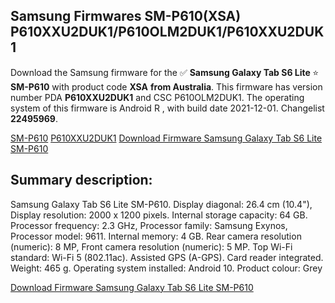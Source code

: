 <h2>Samsung Firmwares SM-P610(XSA) P610XXU2DUK1/P610OLM2DUK1/P610XXU2DUK1</h2>
Download the Samsung firmware for the ✅ <strong>Samsung Galaxy Tab S6 Lite </strong> ⭐ <strong>SM-P610</strong> with product code <strong>XSA</strong> <strong> from Australia</strong>. This firmware has version number PDA <strong>P610XXU2DUK1</strong> and CSC P610OLM2DUK1. The operating system of this firmware is Android R , with build date 2021-12-01. Changelist <strong>22495969</strong>.


[SM-P610](https://samfirm.shop/samsung/model/SM-P610)
[P610XXU2DUK1](https://samfirm.shop/samsung/pda/P610XXU2DUK1)
[Download Firmware Samsung Galaxy Tab S6 Lite SM-P610](https://samfirm.shop/samsung/firmware/479189)
<h2>Summary description:</h2>
<p>Samsung Galaxy Tab S6 Lite SM-P610. Display diagonal: 26.4 cm (10.4"), Display resolution: 2000 x 1200 pixels. Internal storage capacity: 64 GB. Processor frequency: 2.3 GHz, Processor family: Samsung Exynos, Processor model: 9611. Internal memory: 4 GB. Rear camera resolution (numeric): 8 MP, Front camera resolution (numeric): 5 MP. Top Wi-Fi standard: Wi-Fi 5 (802.11ac). Assisted GPS (A-GPS). Card reader integrated. Weight: 465 g. Operating system installed: Android 10. Product colour: Grey</p>


[Download Firmware Samsung Galaxy Tab S6 Lite SM-P610](https://samfirm.shop/samsung/firmware/479189)
